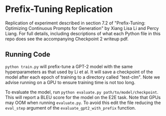 # Prefix-Tuning Replication 

Replication of experiment described in section 7.2 of "Prefix-Tuning:
Optimizing Continuous Prompts for Generation" by Xiang Lisa Li and Percy Liang.
For full details, including descriptions of what each Python file in this repo
does see the accompanying Checkpoint 2 writeup pdf. 

## Running Code 

`python train.py` will prefix-tune a GPT-2 model with the same hyperparameters
as that used by Li et al. It will save a checkpoint of the model after each
epoch of training to a directory called "test-clm". Note we advise running on a
GPU to ensure training time is not too long.

To evaluate the model, run `python evaluate.py path/to/model/checkpoint`. This
will report a BLEU score for the model on the E2E task. Note that GPUs may OOM
when running `evaluate.py`. To avoid this edit the file reducing the
`eval_step` argument of the `evaluate_gpt2_with_prefix` function.
